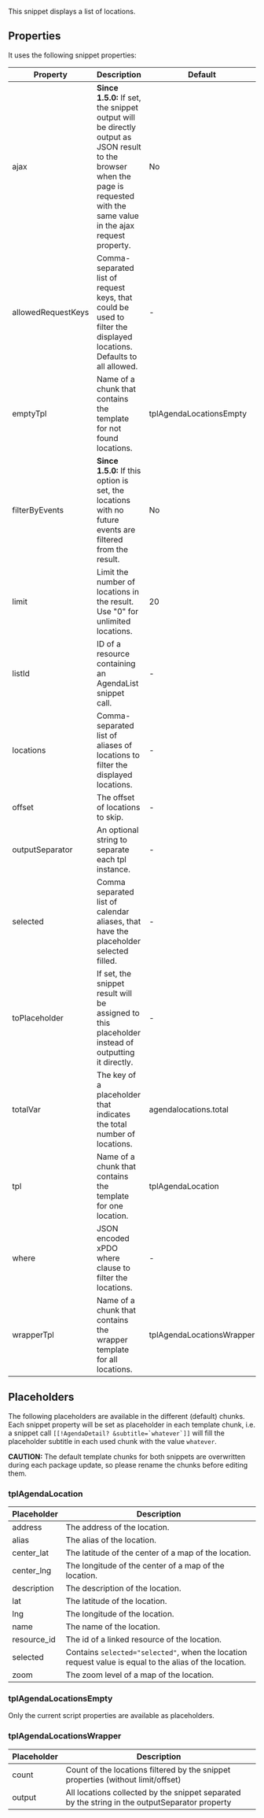 This snippet displays a list of locations.

## Properties

It uses the following snippet properties:

| Property           | Description                                                                                                                                                                    | Default                   |
|--------------------|--------------------------------------------------------------------------------------------------------------------------------------------------------------------------------|---------------------------|
| ajax               | **Since 1.5.0:** If set, the snippet output will be directly output as JSON result to the browser when the page is requested with the same value in the ajax request property. | No                        |
| allowedRequestKeys | Comma-separated list of request keys, that could be used to filter the displayed locations. Defaults to all allowed.                                                           | -                         |
| emptyTpl           | Name of a chunk that contains the template for not found locations.                                                                                                            | tplAgendaLocationsEmpty   |
| filterByEvents     | **Since 1.5.0:** If this option is set, the locations with no future events are filtered from the result.                                                                      | No                        |
| limit              | Limit the number of locations in the result. Use "0" for unlimited locations.                                                                                                  | 20                        |
| listId             | ID of a resource containing an AgendaList snippet call.                                                                                                                        | -                         |
| locations          | Comma-separated list of aliases of locations to filter the displayed locations.                                                                                                | -                         |
| offset             | The offset of locations to skip.                                                                                                                                               | -                         |
| outputSeparator    | An optional string to separate each tpl instance.                                                                                                                              | -                         |
| selected           | Comma separated list of calendar aliases, that have the placeholder selected filled.                                                                                           | -                         |
| toPlaceholder      | If set, the snippet result will be assigned to this placeholder instead of outputting it directly.                                                                             | -                         |
| totalVar           | The key of a placeholder that indicates the total number of locations.                                                                                                         | agendalocations.total     |
| tpl                | Name of a chunk that contains the template for one location.                                                                                                                   | tplAgendaLocation         |
| where              | JSON encoded xPDO where clause to filter the locations.                                                                                                                        | -                         |
| wrapperTpl         | Name of a chunk that contains the wrapper template for all locations.                                                                                                          | tplAgendaLocationsWrapper |

## Placeholders

The following placeholders are available in the different (default) chunks. Each
snippet property will be set as placeholder in each template chunk, i.e. a
snippet call ```[[!AgendaDetail? &subtitle=`whatever`]]``` will fill the
placeholder subtitle in each used chunk with the value `whatever`.

**CAUTION:** The default template chunks for both snippets are overwritten
during each package update, so please rename the chunks before editing them.

### tplAgendaLocation

| Placeholder | Description                                                                                            |
|-------------|--------------------------------------------------------------------------------------------------------|
| address     | The address of the location.                                                                           |
| alias       | The alias of the location.                                                                             |
| center_lat  | The latitude of the center of a map of the location.                                                   |
| center_lng  | The longitude of the center of a map of the location.                                                  |
| description | The description of the location.                                                                       |
| lat         | The latitude of the location.                                                                          |
| lng         | The longitude of the location.                                                                         |
| name        | The name of the location.                                                                              |
| resource_id | The id of a linked resource of the location.                                                           |
| selected    | Contains `selected="selected"`, when the location request value is equal to the alias of the location. |
| zoom        | The zoom level of a map of the location.                                                               |

### tplAgendaLocationsEmpty

Only the current script properties are available as placeholders.

### tplAgendaLocationsWrapper

| Placeholder | Description                                                                                    |
|-------------|------------------------------------------------------------------------------------------------|
| count       | Count of the locations filtered by the snippet properties (without limit/offset)               |
| output      | All locations collected by the snippet separated by the string in the outputSeparator property |
